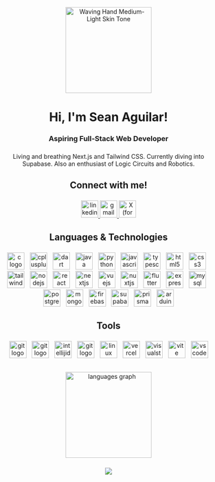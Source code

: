 <div align="center">
  <img src="https://raw.githubusercontent.com/Tarikul-Islam-Anik/Animated-Fluent-Emojis/master/Emojis/Hand%20gestures/Waving%20Hand%20Medium-Light%20Skin%20Tone.png" alt="Waving Hand Medium-Light Skin Tone"     width="200" height="200" />
</div>

###

<h1 align="center">Hi, I'm Sean Aguilar!</h1>

###

<h3 align="center">Aspiring Full-Stack Web Developer</h3>

###

<p align="center">Living and breathing Next.js and Tailwind CSS. Currently diving into Supabase. Also an enthusiast of Logic Circuits and Robotics.</p>

###

<h2 align="center">Connect with me!</h2>

###

<div align="center">
  <a href="https://www.linkedin.com/in/seanaguilar04/" target="_blank">
    <img src="https://img.shields.io/static/v1?message=LinkedIn&logo=linkedin&label=&color=0077B5&logoColor=white&labelColor=&style=for-the-badge" height="40" alt="linkedin logo"  />
  </a>
  <a href="https://mail.google.com/mail/?view=cm&fs=1&to=seanaguilar698@gmail.com">
    <img src="https://img.shields.io/static/v1?message=Gmail&logo=gmail&label=&color=D14836&logoColor=white&labelColor=&style=for-the-badge" height="40" alt="gmail logo"  />
  </a>
  <a href="https://x.com/seanaguuuu" target="_blank">
    <img src="https://img.shields.io/static/v1?message=𝕏 (Twitter)&logo=x&label=&color=000000&logoColor=white&labelColor=&style=for-the-badge" height="40" alt="X (formerly Twitter) logo" />
  </a>
</div>

###

<h2 align="center">Languages & Technologies</h2>

###

<div align="center">
  <img src="https://skillicons.dev/icons?i=c" height="40" alt="c logo"  />
  <img width="5" />
  <img src="https://skillicons.dev/icons?i=cpp" height="40" alt="cplusplus logo"  />
  <img width="5" />
  <img src="https://skillicons.dev/icons?i=dart" height="40" alt="dart logo"  />
  <img width="5" />
  <img src="https://skillicons.dev/icons?i=java" height="40" alt="java logo"  />
  <img width="5" />
  <img src="https://skillicons.dev/icons?i=py" height="40" alt="python logo"  />
  <img width="5" />
  <img src="https://skillicons.dev/icons?i=js" height="40" alt="javascript logo"  />
  <img width="5" />
  <img src="https://skillicons.dev/icons?i=ts" height="40" alt="typescript logo"  />
  <img width="5" />
  <img src="https://skillicons.dev/icons?i=html" height="40" alt="html5 logo"  />
  <img width="5" />
  <img src="https://skillicons.dev/icons?i=css" height="40" alt="css3 logo"  />
  <img width="5" />
  <img src="https://skillicons.dev/icons?i=tailwind" height="40" alt="tailwindcss logo"  />
  <img width="5" />
  <img src="https://skillicons.dev/icons?i=nodejs" height="40" alt="nodejs logo"  />
  <img width="5" />
  <img src="https://skillicons.dev/icons?i=react" height="40" alt="react logo"  />
  <img width="5" />
  <img src="https://skillicons.dev/icons?i=nextjs" height="40" alt="nextjs logo"  />
  <img width="5" />
  <img src="https://skillicons.dev/icons?i=vue" height="40" alt="vuejs logo"  />
  <img width="5" />
  <img src="https://skillicons.dev/icons?i=nuxtjs" height="40" alt="nuxtjs logo"  />
  <img width="5" />
  <img src="https://skillicons.dev/icons?i=flutter" height="40" alt="flutter logo"  />
  <img width="5" />
  <img src="https://skillicons.dev/icons?i=express" height="40" alt="express logo"  />
  <img width="5" />
  <img src="https://skillicons.dev/icons?i=mysql" height="40" alt="mysql logo"  />
  <img width="5" />
  <img src="https://skillicons.dev/icons?i=postgres" height="40" alt="postgresql logo"  />
  <img width="5" />
  <img src="https://skillicons.dev/icons?i=mongodb" height="40" alt="mongodb logo"  />
  <img width="5" />
  <img src="https://skillicons.dev/icons?i=firebase" height="40" alt="firebase logo"  />
  <img width="5" />
  <img src="https://skillicons.dev/icons?i=supabase" height="40" alt="supabase logo"  />
  <img width="5" />
  <img src="https://skillicons.dev/icons?i=prisma" height="40" alt="prisma logo"  />
  <img width="5" />
  <img src="https://skillicons.dev/icons?i=arduino" height="40" alt="arduino logo"  />
</div>

###

<h2 align="center">Tools</h2>

###

<div align="center">
  <img src="https://skillicons.dev/icons?i=arch" height="40" alt="git logo"  />
  <img width="5" />
  <img src="https://skillicons.dev/icons?i=git" height="40" alt="git logo"  />
  <img width="5" />
  <img src="https://skillicons.dev/icons?i=idea" height="40" alt="intellijidea logo"  />
  <img width="5" />
  <img src="https://skillicons.dev/icons?i=neovim" height="40" alt="git logo"  />
  <img width="5" />
  <img src="https://skillicons.dev/icons?i=linux" height="40" alt="linux logo"  />
  <img width="5" />
  <img src="https://skillicons.dev/icons?i=vercel" height="40" alt="vercel logo"  />
  <img width="5" />
  <img src="https://skillicons.dev/icons?i=visualstudio" height="40" alt="visualstudio logo"  />
  <img width="5" />
  <img src="https://skillicons.dev/icons?i=vite" height="40" alt="vite logo"  />
  <img width="5" />
  <img src="https://skillicons.dev/icons?i=vscode" height="40" alt="vscode logo"  />
</div>

###

<h2 align="center"></h2>

###

<div align="center">
  <img src="https://github-readme-stats.vercel.app/api/top-langs?username=formesean&locale=en&hide_title=false&layout=compact&card_width=320&langs_count=10&theme=dark&hide_border=false" height="200" alt="languages graph"  />
</div>

###

<div align="center">
  <img src="https://visitor-badge.laobi.icu/badge?page_id=formesean.formesean&left_color=midnightblue&right_color=royalblue&left_text=Profile%20views"  />
</div>

###
